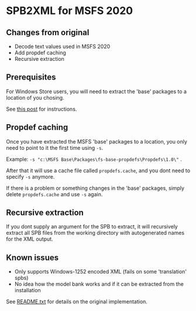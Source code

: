 ﻿# SPB2XML for MSFS 2020

## Changes from original
- Decode text values used in MSFS 2020
- Add propdef caching
- Recursive extraction

## Prerequisites

For Windows Store users, you will need to extract the 'base' packages to a location of you chosing.

See [this post](https://forums.flightsimulator.com/t/guide-how-to-extract-base-packages-from-windows-store-installation-directory/359035) for instructions.

## Propdef caching

Once you have extracted the MSFS 'base' packages to a location, you only need to point to it the first time using `-s`. 

Example: `-s "c:\MSFS Base\Packages\fs-base-propdefs\Propdefs\1.0\"` .

After that it will use a cache file called `propdefs.cache`, and you dont need to specify `-s` anymore. 

If there is a problem or something changes in the 'base' packages, simply delete `propdefs.cache` and use `-s` again.

## Recursive extraction

If you dont supply an argument for the SPB to extract, it will recursively extract all SPB files from the working directory with autogenerated names for the XML output.

## Known issues

- Only supports Windows-1252 encoded XML (fails on some 'translation' spbs)
- No idea how the model bank works and if it can be extracted from the installation

See [README.txt](README.txt) for details on the original implementation.
